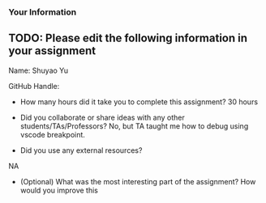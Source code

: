 ### Your Information

## TODO: Please edit the following information in your assignment

Name: Shuyao Yu

GitHub Handle: 

- How many hours did it take you to complete this assignment?  30 hours

- Did you collaborate or share ideas with any other students/TAs/Professors?   No, but TA taught me how to debug using vscode breakpoint. 

- Did you use any external resources?

NA

- (Optional) What was the most interesting part of the assignment? How would you improve this 